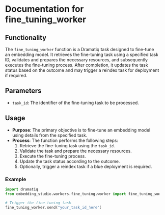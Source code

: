 # Documentation for fine_tuning_worker

## Functionality

The `fine_tuning_worker` function is a Dramatiq task designed to fine-tune an embedding model. It retrieves the fine-tuning task using a specified task ID, validates and prepares the necessary resources, and subsequently executes the fine-tuning process. After completion, it updates the task status based on the outcome and may trigger a reindex task for deployment if required.

## Parameters

- `task_id`: The identifier of the fine-tuning task to be processed.

## Usage

- **Purpose**: The primary objective is to fine-tune an embedding model using details from the specified task.
- **Process**: The function performs the following steps:
  1. Retrieve the fine-tuning task using the `task_id`.
  2. Validate the task and prepare the necessary resources.
  3. Execute the fine-tuning process.
  4. Update the task status according to the outcome.
  5. Optionally, trigger a reindex task if a blue deployment is required.

### Example

```python
import dramatiq
from embedding_studio.workers.fine_tuning.worker import fine_tuning_worker

# Trigger the fine-tuning task
fine_tuning_worker.send("your_task_id_here")
```